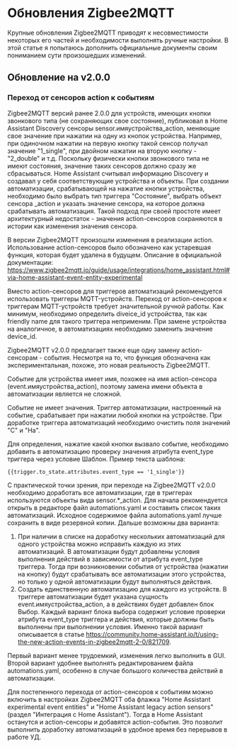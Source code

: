 # Обновления Zigbee2MQTT
Крупные обновления Zigbee2MQTT приводят к несовместимости некоторых его частей и необходимости выполнять ручные настройки. В этой статье я попытаюсь дополнить официальные документы своим пониманием сути произошедших изменений.

## Обновление на v2.0.0

### Переход от сенсоров action к событиям
Zigbee2MQTT версий ранее 2.0.0 для устройств, имеющих кнопки звонкового типа (не сохраняющих свое состояние), публиковал в Home Assistant Discovery сенсоры sensor.имяустройства_action, меняющие свое значение при нажатии на одну из кнопок устройства. Например, при одиночном нажатии на первую кнопку такой сенсор получал значение "1_single", при двойном нажатии на вторую кнопку - "2_double" и т.д. Поскольку физически кнопки звонкового типа не имеют состояния, значение таких сенсоров должно сразу же сбрасываться.
Home Assistant считывал информацию Discovery и создавал у себя соответствующие устройства и объекты.
При создании автоматизации, срабатывающей на нажатие кнопки устройства, необходимо было выбрать тип триггера "Состояние", выбрать объект сенсора _action и указать значение сенсора, на которое должна срабатывать автоматизация.
Такой подход при своей простоте имеет архитектурный недостаток - значения action-сенсоров сохраняются в истории как изменения значения сенсора.

В версии Zigbee2MQTT произошли изменения в реализации action. Использование action-сенсоров было обозначено как устаревшая функция, которая будет удалена в будущем. Описание в официальной документации:  https://www.zigbee2mqtt.io/guide/usage/integrations/home_assistant.html#via-home-assistant-event-entity-experimental

Вместо action-сенсоров для триггеров автоматизаций рекомендуется использовать триггеры MQTT-устройств. Переход от action-сенсоров к триггерам MQTT-устройств требует значительной ручной работы. Как минимум, необходимо определить diveice_id устройства, так как friendly name для такого триггера неприменим. При замене устройства на аналогичное, в автоматизациях необходимо заменить значение device_id.

Zigbee2MQTT v2.0.0 предлагает также еще одну замену action-сенсорам - события. Несмотря на то, что функция обозначена как экспериментальная, похоже, это новая реальность Zigbee2MQTT.

Событие для устройства имеет имя, похожее на имя action-сенсора (event.имяустройства_action), поэтому замена имени объекта в автоматизации является не сложной.

Событие не имеет значения. Триггер автоматизации, настроенный на событие, срабатывает при нажатии любой кнопки на устройстве. При доработке триггера автоматизаций необходимо очистить поля значений "С" и "На".

Для определения, нажатие какой кнопки вызвало событие, необходимо добавить в автоматизацию проверку значения атрибута event_type триггера через условие Шаблон. Пример текста шаблона: 
```
{{trigger.to_state.attributes.event_type == '1_single'}}
```
С практической точки зрения, при переходе на Zigbee2MQTT v2.0.0 необходимо доработать все автоматизации, где в триггерах используются объекты вида sensor.*_action.
Для начала рекомендуется открыть в редакторе файл automations.yaml и составить список таких автоматизаций. Исходное содержимое файла automations.yaml лучше сохранить в виде резервной копии.
Дальше возможны два варианта:
1. При наличии в списке на доработку нескольких автоматизаций для одного устройства можно исправить каждую из этих автоматизаций. В автоматизации будут добавлены условия выполнения действий в зависимости от атрибута event_type триггера. Тогда при возникновении события от устройства (нажатии на кнопку) будут срабатывать все автоматизации этого устройства, но только у одной автоматизации будут выполняться действия.
2. Создать единственную автоматизацию для каждого из устройств. В триггере автоматизации будет указана сущность event.имяустройства_action, а в действиях будет добавлен блок Выбор. Каждый вариант блока выбора содержит условие проверки атрибута event_type триггера и действия, которые должны быть выполнены при выполнении условия. Именно такой вариант описывается в статье https://community.home-assistant.io/t/using-the-new-action-events-in-zigbee2mqtt-2-0/821709.

Первый вариант менее трудоемкий, изменения легко выполнить в GUI. Второй вариант удобнее выполнять редактированием файла automations.yaml, особенно в случае большого количества действий в автоматизации.

Для постепенного перехода от action-сенсоров к событиям можно включить в настройках Zigbee2MQTT оба флажка "Home Assistant experimental event entities" и "Home Assistant legacy action sensors" (раздел "Интеграция с Home Assistant"). Тогда в Home Assistant останутся и action-сенсоры и добавятся action-события. Это позволит выполнить доработку автоматизаций в удобное время без перерывов в работе УД.  
